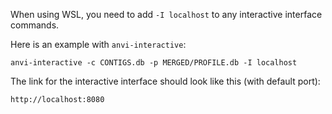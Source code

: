 When using WSL, you need to add `-I localhost` to any interactive interface commands. 

Here is an example with `anvi-interactive`:
```
anvi-interactive -c CONTIGS.db -p MERGED/PROFILE.db -I localhost
```
The link for the interactive interface should look like this (with default port):
```
http://localhost:8080
```

